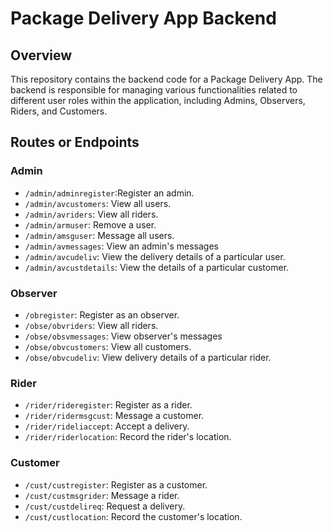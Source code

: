 # Package Delivery App Backend

## Overview

This repository contains the backend code for a Package Delivery App. The backend is responsible for managing various functionalities related to different user roles within the application, including Admins, Observers, Riders, and Customers.

## Routes or Endpoints

### Admin
- `/admin/adminregister`:Register an admin.
- `/admin/avcustomers`: View all users.
- `/admin/avriders`: View all riders.
- `/admin/armuser`: Remove a user.
- `/admin/amsguser`: Message all users.
- `/admin/avmessages`: View an admin's messages
- `/admin/avcudeliv`: View the delivery details of a particular user.
- `/admin/avcustdetails`: View the details of a particular customer.

### Observer

- `/obregister`: Register as an observer.
- `/obse/obvriders`: View all riders.
- `/obse/obsvmessages`: View observer's messages
- `/obse/obvcustomers`: View all customers.
- `/obse/obvcudeliv`: View delivery details of a particular rider.

### Rider

- `/rider/rideregister`: Register as a rider.
- `/rider/ridermsgcust`: Message a customer.
- `/rider/rideliaccept`: Accept a delivery.
- `/rider/riderlocation`: Record the rider's location.

### Customer

- `/cust/custregister`: Register as a customer.
- `/cust/custmsgrider`: Message a rider.
- `/cust/custdelireq`: Request a delivery.
- `/cust/custlocation`: Record the customer's location.


